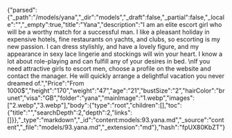 {"parsed":{"_path":"/models/yana","_dir":"models","_draft":false,"_partial":false,"_locale":"","_empty":true,"title":"Yana","description":"I am an elite escort girl who will be a worthy match for a successful man. I like a pleasant holiday in expensive hotels, fine restaurants on yachts, and clubs, so escorting is my new passion. I can dress stylishly, and have a lovely figure, and my appearance in sexy lace lingerie and stockings will win your heart. I know a lot about role-playing and can fulfill any of your desires in bed. \nIf you need attractive girls to escort men, choose a profile on the website and contact the manager. He will quickly arrange a delightful vacation you never dreamed of.","Price":"From 1000$","height":"170","weight":"47","age":"21","bustSize":"2","hairColor":"brunet","visa":"GB","folder":"yana","mainImage":"1.webp","images":["2.webp","3.webp"],"body":{"type":"root","children":[],"toc":{"title":"","searchDepth":2,"depth":2,"links":[]}},"_type":"markdown","_id":"content:models:93.yana.md","_source":"content","_file":"models/93.yana.md","_extension":"md"},"hash":"fpUX80KbZT"}